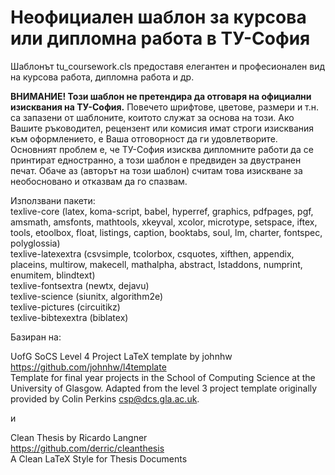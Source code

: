 # Неофициален шаблон за курсова или дипломна работа в ТУ-София

Шаблонът tu_coursework.cls предоставя елегантен и професионален вид на курсова работа, дипломна работа и др.

**ВНИМАНИЕ! Този шаблон не претендира да отговаря на официални изисквания на ТУ-София.**
Повечето шрифтове, цветове, размери и т.н. са запазени от шаблоните, коитото служат за основа на този. Ако Вашите ръководител, рецензент или комисия имат строги изисквания към оформлението, е Ваша отговорност да ги удовлетворите.\
Основният проблем е, че ТУ-София изисква дипломните работи да се принтират едностранно, а този шаблон е предвиден за двустранен печат. Обаче аз (авторът на този шаблон) считам това изискване за необосновано и отказвам да го спазвам.

Използвани пакети:\
texlive-core (latex, koma-script, babel, hyperref, graphics, pdfpages, pgf, amsmath, amsfonts, mathtools, xkeyval, xcolor, microtype, setspace, iftex, tools, etoolbox, float, listings, caption, booktabs, soul, lm, charter, fontspec, polyglossia)\
texlive-latexextra (csvsimple, tcolorbox, csquotes, xifthen, appendix, placeins, multirow, makecell, mathalpha, abstract, lstaddons, numprint, enumitem, blindtext)\
texlive-fontsextra (newtx, dejavu)\
texlive-science (siunitx, algorithm2e)\
texlive-pictures (circuitikz)\
texlive-bibtexextra (biblatex)

Базиран на:

UofG SoCS Level 4 Project LaTeX template by johnhw\
https://github.com/johnhw/l4template \
Template for final year projects in the School of Computing Science at the University of Glasgow. Adapted from the level 3 project template originally provided by Colin Perkins <csp@dcs.gla.ac.uk>.

и

Clean Thesis by Ricardo Langner\
https://github.com/derric/cleanthesis \
A Clean LaTeX Style for Thesis Documents
